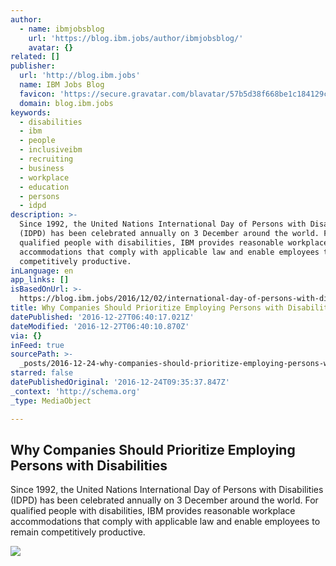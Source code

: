```yaml
---
author:
  - name: ibmjobsblog
    url: 'https://blog.ibm.jobs/author/ibmjobsblog/'
    avatar: {}
related: []
publisher:
  url: 'http://blog.ibm.jobs'
  name: IBM Jobs Blog
  favicon: 'https://secure.gravatar.com/blavatar/57b5d38f668be1c184129c2266642432?s=32'
  domain: blog.ibm.jobs
keywords:
  - disabilities
  - ibm
  - people
  - inclusiveibm
  - recruiting
  - business
  - workplace
  - education
  - persons
  - idpd
description: >-
  Since 1992, the United Nations International Day of Persons with Disabilities
  (IDPD) has been celebrated annually on 3 December around the world. For
  qualified people with disabilities, IBM provides reasonable workplace
  accommodations that comply with applicable law and enable employees to remain
  competitively productive.
inLanguage: en
app_links: []
isBasedOnUrl: >-
  https://blog.ibm.jobs/2016/12/02/international-day-of-persons-with-disabilities-why-companies-should-prioritize-employing-pwds/?platform=hootsuite
title: Why Companies Should Prioritize Employing Persons with Disabilities
datePublished: '2016-12-27T06:40:17.021Z'
dateModified: '2016-12-27T06:40:10.870Z'
via: {}
inFeed: true
sourcePath: >-
  _posts/2016-12-24-why-companies-should-prioritize-employing-persons-with-disab.md
starred: false
datePublishedOriginal: '2016-12-24T09:35:37.847Z'
_context: 'http://schema.org'
_type: MediaObject

---
```

<article style=""><h1>Why Companies Should Prioritize Employing Persons with Disabilities</h1><p>Since 1992, the United Nations International Day of Persons with Disabilities (IDPD) has been celebrated annually on 3 December around the world. For qualified people with disabilities, IBM provides reasonable workplace accommodations that comply with applicable law and enable employees to remain competitively productive.</p><img src="https://i0.wp.com/ibmjobsblog.files.wordpress.com/2016/12/yves_veulliet_ibm.jpg?fit=440%2C330&amp;ssl=1" /></article>